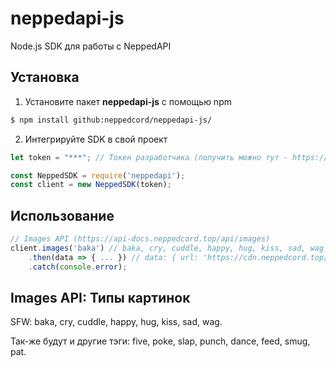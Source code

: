 # neppedapi-js
Node.js SDK для работы с NeppedAPI

## Установка
1. Установите пакет **neppedapi-js** с помощью npm
```bash
$ npm install github:neppedcord/neppedapi-js/
```

2. Интегрируйте SDK в свой проект
```js
let token = "***"; // Токен разработчика (получить можно тут - https://api-docs.neppedcord.top/start/auth)

const NeppedSDK = require('neppedapi');
const client = new NeppedSDK(token);
```

## Использование
```js
// Images API (https://api-docs.neppedcord.top/api/images)
client.images('baka') // baka, cry, cuddle, happy, hug, kiss, sad, wag
    .then(data => { ... }) // data: { url: 'https://cdn.neppedcord.top/content/baka/baka_038.gif' }
    .catch(console.error);
```

## Images API: Типы картинок
SFW: baka, cry, cuddle, happy, hug, kiss, sad, wag.

Так-же будут и другие тэги: five, poke, slap, punch, dance, feed, smug, pat.

